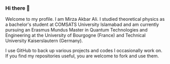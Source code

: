 ### Hi there 👋

Welcome to my profile. I am Mirza Akbar Ali. I studied theoretical physics as a bachelor's student at COMSATS University Islamabad and am currently pursuing an Erasmus Mundus Master in Quantum Technologies and Engineering at the University of Bourgogne (France) and Technical University Kaiserslautern (Germany).

I use GitHub to back up various projects and codes I occasionally work on. If you find my repositories useful, you are welcome to fork and use them. 

<!--
**mirzaakbarali/mirzaakbarali** is a ✨ _special_ ✨ repository because its `README.md` (this file) appears on your GitHub profile.

Here are some ideas to get you started:

- 🔭 I’m currently working on ...
- 🌱 I’m currently learning ...
- 👯 I’m looking to collaborate on ...
- 🤔 I’m looking for help with ...
- 💬 Ask me about ...
- 📫 How to reach me: ...
- 😄 Pronouns: ...
- ⚡ Fun fact: ...
-->
